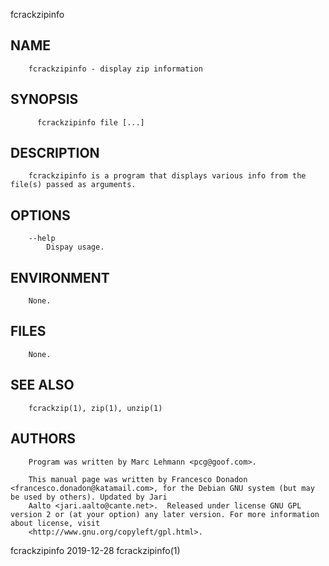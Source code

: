   fcrackzipinfo
 
## NAME
        fcrackzipinfo - display zip information
 
## SYNOPSIS
          fcrackzipinfo file [...]
 
## DESCRIPTION
        fcrackzipinfo is a program that displays various info from the file(s) passed as arguments.
 
## OPTIONS
        --help
            Dispay usage.
 
## ENVIRONMENT
        None.
 
## FILES
        None.
 
## SEE ALSO
        fcrackzip(1), zip(1), unzip(1)
 
## AUTHORS
        Program was written by Marc Lehmann <pcg@goof.com>.
 
        This manual page was written by Francesco Donadon <francesco.donadon@katamail.com>, for the Debian GNU system (but may be used by others). Updated by Jari
        Aalto <jari.aalto@cante.net>.  Released under license GNU GPL version 2 or (at your option) any later version. For more information about license, visit
        <http://www.gnu.org/copyleft/gpl.html>.
 
 fcrackzipinfo                                                                2019-12-28                                                             fcrackzipinfo(1)
